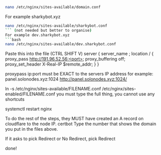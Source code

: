 ```bash
nano /etc/nginx/sites-available/domain.conf
```  
For example sharkybot.xyz  
```bash
nano /etc/nginx/sites-available/sharkybot.conf
``` (not needed but better to organise)  
For example dev.sharkybot.xyz  
```bash
nano /etc/nginx/sites-available/dev.sharkybot.conf
```  


Paste this into the file (CTRL SHIFT V)
server {
  server_name <domain>;
  location / {
    proxy_pass http://191.96.52.56:<port>;
    proxy_buffering off;
    proxy_set_header X-Real-IP $remote_addr;
  }
}

proxypass ip:port must be EXACT to the servers IP address
for example:
panel.solonodes.xyz:1024
http://panel.solonodes.xyz:1024/

ln -s /etc/nginx/sites-available/FILENAME.conf /etc/nginx/sites-enabled/FILENAME.conf
you must type the full thing, you cannot use any shortcuts

systemctl restart nginx

To do the rest of the steps, they MUST have created an A record on cloudflare to the node IP.
certbot
Type the number that shows the domain you put in the files above.

If it asks to pick Redirect or No Redirect, pick Redirect

done!
